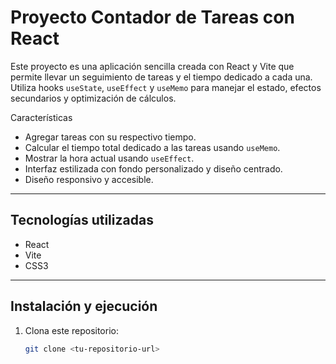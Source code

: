 # Proyecto Contador de Tareas con React

Este proyecto es una aplicación sencilla creada con React y Vite que permite llevar un seguimiento de tareas y el tiempo dedicado a cada una. Utiliza hooks `useState`, `useEffect` y `useMemo` para manejar el estado, efectos secundarios y optimización de cálculos.

Características

- Agregar tareas con su respectivo tiempo.
- Calcular el tiempo total dedicado a las tareas usando `useMemo`.
- Mostrar la hora actual usando `useEffect`.
- Interfaz estilizada con fondo personalizado y diseño centrado.
- Diseño responsivo y accesible.

---

## Tecnologías utilizadas

- React
- Vite
- CSS3

---

## Instalación y ejecución

1. Clona este repositorio:
   ```bash
   git clone <tu-repositorio-url>
